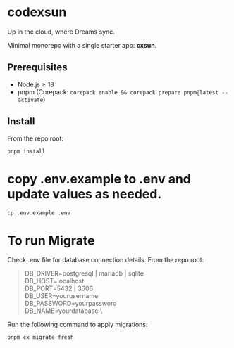 # codexsun
Up in the cloud, where Dreams sync.

Minimal monorepo with a single starter app: **cxsun**.

## Prerequisites
- Node.js ≥ 18
- pnpm (Corepack: `corepack enable && corepack prepare pnpm@latest --activate`)

## Install
From the repo root:
```
pnpm install
```

# copy .env.example to .env and update values as needed.
```
cp .env.example .env
```


# To run Migrate

Check .env file for database connection details.
From the repo root: 

>DB_DRIVER=postgresql | mariadb | sqlite \
 DB_HOST=localhost \
 DB_PORT=5432 | 3606 \
 DB_USER=yourusername \
 DB_PASSWORD=yourpassword \
 DB_NAME=yourdatabase \


Run the following command to apply migrations:


```
pnpm cx migrate fresh 
```

